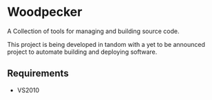 # Woodpecker
A Collection of tools for managing and building source code.

This project is being developed in tandom with a yet to be announced project to automate building and deploying software.

## Requirements
* VS2010